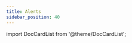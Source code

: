```yaml
---
title: Alerts
sidebar_position: 40
---
```


import DocCardList from '@theme/DocCardList';

<DocCardList />

